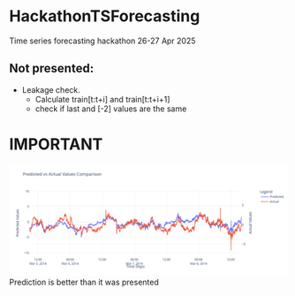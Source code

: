 # HackathonTSForecasting
Time series forecasting hackathon 26-27 Apr 2025

## Not presented:
- Leakage check.
    - Calculate train[t:t+i] and train[t:t+i+1]
    - check if last and [-2] values are the same


# IMPORTANT
![Image](image.png)
Prediction is better than it was presented